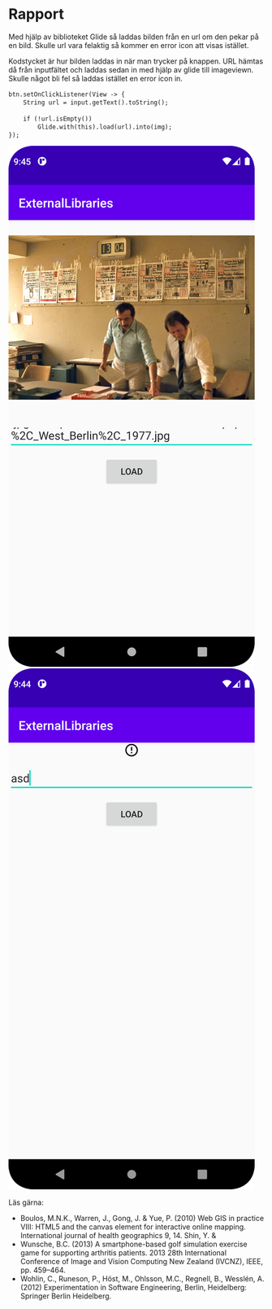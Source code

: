 
# Rapport

Med hjälp av biblioteket Glide så laddas bilden från en url om den pekar på en bild. Skulle url vara felaktig så kommer en error icon att visas istället.

Kodstycket är hur bilden laddas in när man trycker på knappen. URL hämtas då från inputfältet och laddas sedan in med hjälp av glide till
imageviewn. Skulle något bli fel så laddas istället en error icon in.
```
btn.setOnClickListener(View -> {
    String url = input.getText().toString();

    if (!url.isEmpty())
        Glide.with(this).load(url).into(img);
});
```

![](2.png)
![](3.png)

Läs gärna:

- Boulos, M.N.K., Warren, J., Gong, J. & Yue, P. (2010) Web GIS in practice VIII: HTML5 and the canvas element for interactive online mapping. International journal of health geographics 9, 14. Shin, Y. &
- Wunsche, B.C. (2013) A smartphone-based golf simulation exercise game for supporting arthritis patients. 2013 28th International Conference of Image and Vision Computing New Zealand (IVCNZ), IEEE, pp. 459–464.
- Wohlin, C., Runeson, P., Höst, M., Ohlsson, M.C., Regnell, B., Wesslén, A. (2012) Experimentation in Software Engineering, Berlin, Heidelberg: Springer Berlin Heidelberg.
